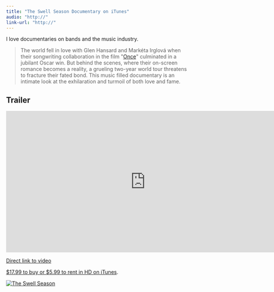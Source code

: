 ```yaml
---
title: "The Swell Season Documentary on iTunes"
audio: "http://"
link-url: "http://"
---
```

<p>I love documentaries on bands and the music industry.</p>
<blockquote><p>
  The world fell in love with Glen Hansard and Markéta Irglová when their songwriting collaboration in the film "<a href="http://click.linksynergy.com/fs-bin/stat?id=6PFrOqNV4B8&offerid=146261&type=3&subid=0&tmpid=1826&RD_PARM1=http%253A%252F%252Fitunes.apple.com%252Fca%252Fmovie%252Fonce%252Fid270012018%253Fuo%253D4%2526partnerId%253D30">Once</a>" culminated in a jubilant Oscar win. But behind the scenes, where their on-screen romance becomes a reality, a grueling two-year world tour threatens to fracture their fated bond. This music filled documentary is an intimate look at the exhilaration and turmoil of both love and fame.
</p></blockquote>
<h2>Trailer</h2>
<p><iframe width="759" height="386" src="http://www.youtube.com/embed/zJAbmb3yomM" frameborder="0" allowfullscreen></iframe></p>
<p><a href="http://www.youtube.com/watch?v=zJAbmb3yomM">Direct link to video</a></p>
<p><a href="http://click.linksynergy.com/fs-bin/stat?id=6PFrOqNV4B8&offerid=146261&type=3&subid=0&tmpid=1826&RD_PARM1=http%253A%252F%252Fitunes.apple.com%252Fca%252Fmovie%252Fthe-swell-season%252Fid500875937%253Fuo%253D4%2526partnerId%253D30" target="itunes_store">$17.99 to buy or $5.99 to rent in HD on iTunes</a>.</p>
<p><a href="http://click.linksynergy.com/fs-bin/stat?id=6PFrOqNV4B8&offerid=146261&type=3&subid=0&tmpid=1826&RD_PARM1=http%253A%252F%252Fitunes.apple.com%252Fca%252Fmovie%252Fthe-swell-season%252Fid500875937%253Fuo%253D4%2526partnerId%253D30" target="itunes_store"><img src="http://r.mzstatic.com/images/web/linkmaker/badge_itunes-lrg.gif" alt="The Swell Season" style="border: 0;"/></a></p>
